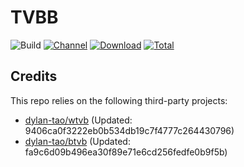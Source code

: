 # TVBB

![Build](https://shields.io/github/actions/workflow/status/o0HalfLife0o/TVBoxOSC/test.yml?branch=master&logo=github&label=Build)
[![Channel](https://img.shields.io/badge/Follow-Telegram-blue.svg?logo=telegram)](https://t.me/TVBoxOSC)
[![Download](https://img.shields.io/github/v/release/o0HalfLife0o/TVBoxOSC?color=orange&logoColor=orange&label=Download&logo=DocuSign)](https://github.com/o0HalfLife0o/TVBoxOSC/releases/latest) 
[![Total](https://shields.io/github/downloads/o0HalfLife0o/TVBoxOSC/total?logo=Bookmeter&label=Counts&logoColor=yellow&color=yellow)](https://github.com/o0HalfLife0o/TVBoxOSC/releases)

## Credits
This repo relies on the following third-party projects:
- [dylan-tao/wtvb](https://github.com/dylan-tao/wtvb) (Updated: 9406ca0f3222eb0b534db19c7f4777c264430796)
- [dylan-tao/btvb](https://github.com/dylan-tao/btvb) (Updated: fa9c6d09b496ea30f89e71e6cd256fedfe0b9f5b)

